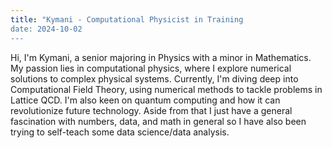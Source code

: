 ```yaml
---
title: "Kymani - Computational Physicist in Training
date: 2024-10-02
---
```


Hi, I'm Kymani, a senior majoring in Physics with a minor in Mathematics. My passion lies in computational physics, where I explore numerical solutions to complex physical systems. Currently, I'm diving deep into Computational Field Theory, using numerical methods to tackle problems in Lattice QCD. I'm also keen on quantum computing and how it can revolutionize future technology. Aside from that I just have a general fascination with numbers, data, and math in general so I have also been trying to self-teach some data science/data analysis.

